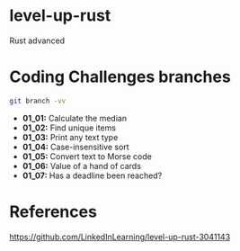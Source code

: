 # level-up-rust
Rust advanced 

# Coding Challenges branches
```sh
git branch -vv
```
- **01_01:** Calculate the median
- **01_02:** Find unique items
- **01_03:** Print any text type
- **01_04:** Case-insensitive sort
- **01_05:** Convert text to Morse code
- **01_06:** Value of a hand of cards
- **01_07:** Has a deadline been reached?

# References
https://github.com/LinkedInLearning/level-up-rust-3041143

